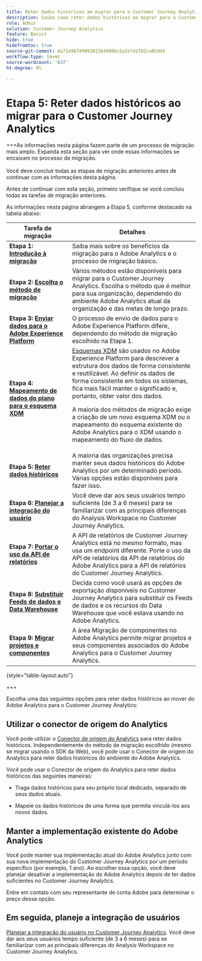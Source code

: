 ```yaml
---
title: Reter dados históricos ao migrar para o Customer Journey Analytics
description: Saiba como reter dados históricos ao migrar para o Customer Journey Analytics
role: Admin
solution: Customer Journey Analytics
feature: Basics
hide: true
hidefromtoc: true
source-git-commit: da71e96749093821b49806c5a1bfd2f82ca85dd4
workflow-type: tm+mt
source-wordcount: '637'
ht-degree: 0%

---
```


# Etapa 5: Reter dados históricos ao migrar para o Customer Journey Analytics

+++As informações nesta página fazem parte de um processo de migração mais amplo. Expanda esta seção para ver onde essas informações se encaixam no processo de migração. </br></br>Você deve concluir todas as etapas de migração anteriores antes de continuar com as informações desta página.

Antes de continuar com esta seção, primeiro verifique se você concluiu todas as tarefas de migração anteriores.

As informações nesta página abrangem a Etapa 5, conforme destacado na tabela abaixo:

| Tarefa de migração | Detalhes |
|---------|----------|
| **Etapa 1: [Introdução à migração](/help/getting-started/cja-migration/cja-migration-getstarted.md)** | Saiba mais sobre os benefícios da migração para o Adobe Analytics e o processo de migração básico. |
| **Etapa 2: [Escolha o método de migração](/help/getting-started/cja-migration/cja-migration-method.md)** | Vários métodos estão disponíveis para migrar para o Customer Journey Analytics. Escolha o método que é melhor para sua organização, dependendo do ambiente Adobe Analytics atual da organização e das metas de longo prazo. |
| **Etapa 3: [Enviar dados para o Adobe Experience Platform](/help/getting-started/cja-migration/cja-migration-send-to-platform.md)** | O processo de envio de dados para o Adobe Experience Platform difere, dependendo do método de migração escolhido na Etapa 1. |
| **Etapa 4: [Mapeamento de dados do plano para o esquema XDM](/help/getting-started/cja-migration/cja-migration-xdm.md)** | [Esquemas XDM](https://experienceleague.adobe.com/en/docs/experience-platform/xdm/home#xdm-schemas) são usados no Adobe Experience Platform para descrever a estrutura dos dados de forma consistente e reutilizável. Ao definir os dados de forma consistente em todos os sistemas, fica mais fácil manter o significado e, portanto, obter valor dos dados.<p>A maioria dos métodos de migração exige a criação de um novo esquema XDM ou o mapeamento do esquema existente do Adobe Analytics para o XDM usando o mapeamento do fluxo de dados.</p> |
| <span class="preview">**Etapa 5: [Reter dados históricos](/help/getting-started/cja-migration/cja-migration-historical-data.md)**</span> | <span class="preview">A maioria das organizações precisa manter seus dados históricos do Adobe Analytics por um determinado período. Várias opções estão disponíveis para fazer isso.</span> |
| **Etapa 6: [Planejar a integração do usuário](/help/getting-started/cja-migration/cja-migration-onboarding.md)** | Você deve dar aos seus usuários tempo suficiente (de 3 a 6 meses) para se familiarizar com as principais diferenças do Analysis Workspace no Customer Journey Analytics. |
| **Etapa 7: [Portar o uso da API de relatórios](/help/getting-started/cja-migration/cja-migration-api.md)** | A API de relatórios de Customer Journey Analytics está no mesmo formato, mas usa um endpoint diferente. Porte o uso da API de relatórios da API de relatórios do Adobe Analytics para a API de relatórios do Customer Journey Analytics. |
| **Etapa 8: [Substituir Feeds de dados e Data Warehouse](/help/getting-started/cja-migration/cja-migration-export-options.md)** | Decida como você usará as opções de exportação disponíveis no Customer Journey Analytics para substituir os Feeds de dados e os recursos do Data Warehouse que você estava usando no Adobe Analytics. |
| **Etapa 9: [Migrar projetos e componentes](/help/getting-started/cja-migration/cja-migration-projects.md)** | A área Migração de componentes no Adobe Analytics permite migrar projetos e seus componentes associados do Adobe Analytics para o Customer Journey Analytics. |

{style="table-layout:auto"}

+++

Escolha uma das seguintes opções para reter dados históricos ao mover do Adobe Analytics para o Customer Journey Analytics:

## Utilizar o conector de origem do Analytics

Você pode utilizar o [Conector de origem do Analytics](/help/data-ingestion/analytics.md) para reter dados históricos. Independentemente do método de migração escolhido (mesmo se migrar usando o SDK da Web), você pode usar o Conector de origem do Analytics para reter dados históricos do ambiente do Adobe Analytics.

Você pode usar o Conector de origem do Analytics para reter dados históricos das seguintes maneiras:

* Traga dados históricos para seu próprio local dedicado, separado de seus dados atuais.

* Mapeie os dados históricos de uma forma que permita vinculá-los aos novos dados. <!-- Possible? Explain -->

## Manter a implementação existente do Adobe Analytics

Você pode manter sua implementação atual do Adobe Analytics junto com sua nova implementação do Customer Journey Analytics por um período específico (por exemplo, 1 ano). Ao escolher essa opção, você deve planejar desativar a implementação do Adobe Analytics depois de ter dados suficientes no Customer Journey Analytics.

Entre em contato com seu representante de conta Adobe para determinar o preço dessa opção.

## Em seguida, planeje a integração de usuários

[Planejar a integração do usuário no Customer Journey Analytics](/help/getting-started/cja-migration/cja-migration-onboarding.md). Você deve dar aos seus usuários tempo suficiente (de 3 a 6 meses) para se familiarizar com as principais diferenças do Analysis Workspace no Customer Journey Analytics.
